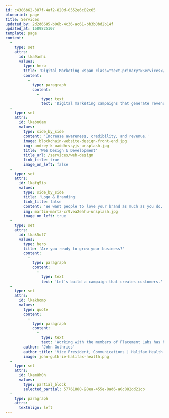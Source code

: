 ```yaml
---
id: c4386b62-387f-4af2-820d-0552e6c02c65
blueprint: page
title: Services
updated_by: 2d2d6685-b06b-4c36-ac61-bb3b0bd2b14f
updated_at: 1689825107
template: page
content:
  -
    type: set
    attrs:
      id: lka9anhi
      values:
        type: hero
        title: 'Digital Marketing <span class="text-primary">Services</span>'
        content:
          -
            type: paragraph
            content:
              -
                type: text
                text: 'Digital marketing campaigns that generate revenue.'
  -
    type: set
    attrs:
      id: lkabn0am
      values:
        type: side_by_side
        content: 'Increase awareness, credibility, and revenue.'
        image: blockchain-website-design-front-end.jpg
        img: andrey-k-oaddhrvsyjs-unsplash.jpg
        title: 'Web Design & Development'
        title_url: /services/web-design
        link_title: true
        image_on_left: false
  -
    type: set
    attrs:
      id: lkafg5io
      values:
        type: side_by_side
        title: 'Logo & Branding'
        link_title: false
        content: 'We want people to love your brand as much as you do.'
        img: martin-martz-cr9vea2ehhu-unsplash.jpg
        image_on_left: true
  -
    type: set
    attrs:
      id: lkak5uf7
      values:
        type: hero
        title: 'Are you ready to grow your business?'
        content:
          -
            type: paragraph
            content:
              -
                type: text
                text: 'Let’s build a campaign that creates customers.'
  -
    type: set
    attrs:
      id: lkakhomp
      values:
        type: quote
        content:
          -
            type: paragraph
            content:
              -
                type: text
                text: 'Working with the members of Placement Labs has been the best experience with a marketing firm we have had at Halifax Health. I have been impressed by the commitment and quality work they have provided our organization.'
        author: 'John Guthries'
        author_title: 'Vice President, Communications | Halifax Health'
        image: john-guthrie-halifax-health.png
  -
    type: set
    attrs:
      id: lkam8h0h
      values:
        type: partial_block
        selected_partial: 57761880-98ea-455e-8ad6-a0c882dd21cb
  -
    type: paragraph
    attrs:
      textAlign: left
---
```

